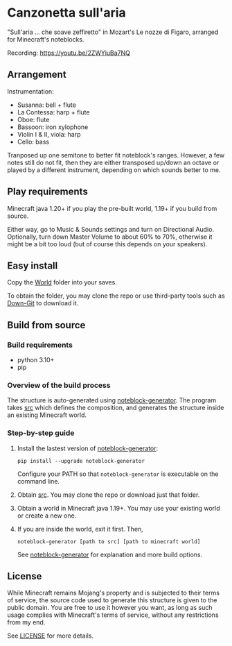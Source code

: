 # Canzonetta sull'aria
"Sull'aria ... che soave zeffiretto" in Mozart's Le nozze di Figaro, arranged for Minecraft's noteblocks.

Recording: https://youtu.be/2ZWYiuBa7NQ

## Arrangement
Instrumentation:
* Susanna: bell + flute
* La Contessa: harp + flute
* Oboe: flute
* Bassoon: iron xylophone
* Violin I & II, viola: harp
* Cello: bass

Tranposed up one semitone to better fit noteblock's ranges. However, a few notes still do not fit, then they are either transposed up/down an octave or played by a different instrument, depending on which sounds better to me.

## Play requirements
Minecraft java 1.20+ if you play the pre-built world, 1.19+ if you build from source.

Either way, go to Music & Sounds settings and turn on Directional Audio. Optionally, turn down Master Volume to about 60% to 70%, otherwise it might be a bit too loud (but of course this depends on your speakers).

## Easy install 
Copy the [World](https://github.com/FelixFourcolor/Canzonetta-sull-aria/tree/main/World) folder into your saves.

To obtain the folder, you may clone the repo or use third-party tools such as [Down-Git](https://minhaskamal.github.io/DownGit) to download it.

## Build from source
### Build requirements
* python 3.10+
* pip

### Overview of the build process
The structure is auto-generated using [noteblock-generator](https://pypi.org/project/noteblock-generator/). The program takes [src](https://github.com/FelixFourcolor/Canzonetta-sull-aria/tree/main/src) which defines the composition, and generates the structure inside an existing Minecraft world.

### Step-by-step guide

1. Install the lastest version of [noteblock-generator](https://pypi.org/project/noteblock-generator/):
    ```
    pip install --upgrade noteblock-generator
    ```
    Configure your PATH so that `noteblock-generator` is executable on the command line.

2. Obtain [src](https://github.com/FelixFourcolor/Canzonetta-sull-aria/tree/main/src). You may clone the repo or download just that folder.

3. Obtain a world in Minecraft java 1.19+. You may use your existing world or create a new one.

4. If you are inside the world, exit it first. Then,
    ```
    noteblock-generator [path to src] [path to minecraft world]
    ```

    See [noteblock-generator](https://pypi.org/project/noteblock-generator/) for explanation and more build options.

## License
While Minecraft remains Mojang's property and is subjected to their terms of service, the source code used to generate this structure is given to the public domain. You are free to use it however you want, as long as such usage complies with Minecraft's terms of service, without any restrictions from my end.

See [LICENSE](https://github.com/FelixFourcolor/Canzonetta-sull-aria/blob/main/LICENSE) for more details.